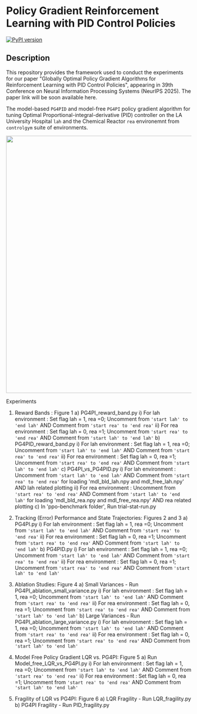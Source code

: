 # Policy Gradient Reinforcement Learning with PID Control Policies
[![PyPI version](https://badge.fury.io/py/controlgym.svg)](https://pypi.org/project/controlgym/)

## Description 
This repository provides the framework used to conduct the experiments for our paper "Globally Optimal Policy Gradient Algorithms for Reinforcement Learning with PID Control Policies", appearing in 39th Conference on Neural Information Processing Systems (NeurIPS 2025). The paper link will be soon available here.

The model-based  `PG4PID` and model-free `PG4PI` policy gradient algorithm for tuning Optimal Proportional-integral-derivative (PID) controller on the LA University Hospital `lah` and the Chemical Reactor `rea` environemnt from `controlgym` suite of environments.

<p align="center">
  <img src="figures/gallery.jpeg" alt="" width="700px">
</p>

Experiments
1. Reward Bands : Figure 1
	a) PG4PI_reward_band.py
		i) For lah environment : Set flag lah = 1, rea =0; Uncomment from `'start lah' to 'end lah'` AND Comment from `'start rea' to 'end rea'`
		ii) For rea environment : Set flag lah = 0, rea =1; Uncomment from `'start rea' to 'end rea'` AND Comment from `'start lah' to 'end lah'`
	b) PG4PID_reward_band.py
		i) For lah environment : Set flag lah = 1, rea =0; Uncomment from `'start lah' to 'end lah'` AND Comment from `'start rea' to 'end rea'`
		ii) For rea environment : Set flag lah = 0, rea =1; Uncomment from `'start rea' to 'end rea'` AND Comment from `'start lah' to 'end lah'`
        c) PG4PI_vs_PG4PID.py
                i) For lah environment : Uncomment from `'start lah' to 'end lah'` AND Comment from `'start rea' to 'end rea'` for loading 
			'mdl_bld_lah.npy and mdl_free_lah.npy' AND lah related plotting
		ii) For rea environment : Uncomment from `'start rea' to 'end rea'` AND Comment from `'start lah' to 'end lah'` for loading 
			'mdl_bld_rea.npy and mdl_free_rea.npy' AND rea related plotting
	c) In 'ppo-benchmark folder', Run trial-stat-run.py
	
2. 	Tracking (Error) Performance and State Trajectories: Figures 2 and 3
	a) PG4PI.py
		i) For lah environment : Set flag lah = 1, rea =0; Uncomment from `'start lah' to 'end lah'` AND Comment from `'start rea' to 'end rea'`
		ii) For rea environment : Set flag lah = 0, rea =1; Uncomment from `'start rea' to 'end rea'` AND Comment from `'start lah' to 'end lah'`
	b) PG4PID.py
		i) For lah environment : Set flag lah = 1, rea =0; Uncomment from `'start lah' to 'end lah'` AND Comment from `'start rea' to 'end rea'`
		ii) For rea environment : Set flag lah = 0, rea =1; Uncomment from `'start rea' to 'end rea'` AND Comment from `'start lah' to 'end lah'`
		
3. 	Ablation Studies: Figure 4
	a) Small Variances - Run PG4PI_ablation_small_variance.py
		i) For lah environment : Set flag lah = 1, rea =0; Uncomment from `'start lah' to 'end lah'` AND Comment from `'start rea' to 'end rea'`
		ii) For rea environment : Set flag lah = 0, rea =1; Uncomment from `'start rea' to 'end rea'` AND Comment from `'start lah' to 'end lah'`
	b) Large Variances - Run PG4PI_ablation_large_variance.py
		i) For lah environment : Set flag lah = 1, rea =0; Uncomment from `'start lah' to 'end lah'` AND Comment from `'start rea' to 'end rea'`
		ii) For rea environment : Set flag lah = 0, rea =1; Uncomment from `'start rea' to 'end rea'` AND Comment from `'start lah' to 'end lah'`
		
4.  Model Free Policy Gradient LQR vs. PG4PI: Figure 5
	a) Run Model_free_LQR_vs_PG4PI.py
		i) For lah environment : Set flag lah = 1, rea =0; Uncomment from `'start lah' to 'end lah'` AND Comment from `'start rea' to 'end rea'`
		ii) For rea environment : Set flag lah = 0, rea =1; Uncomment from `'start rea' to 'end rea'` AND Comment from `'start lah' to 'end lah'`

5.  Fragility of LQR vs PG4PI: Figure 6
	a) LQR Fragility - Run LQR_fragility.py
	b) PG4PI Fragility - Run PID_fragility.py
